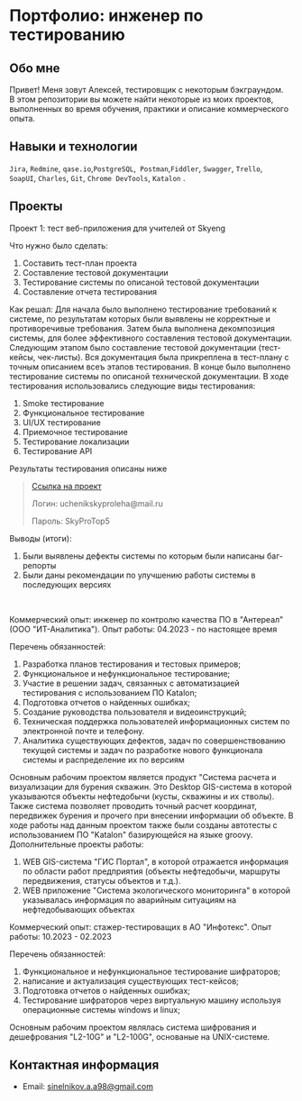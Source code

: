 # Портфолио: инженер по тестированию

## Обо мне 

Привет! Меня зовут Алексей, тестировщик с некоторым бэкграундом. <br>
В этом репозитории вы можете найти некоторые из моих проектов, выполненных во время обучения, практики и описание коммерческого опыта.
<br>

## Навыки и технологии
``Jira``, ``Redmine``, ``qase.io``,``PostgreSQL``,`` Postman``,``Fiddler``, ``Swagger``, ``Trello``, <br>
``SoapUI``, ``Charles``, ``Git``, ``Chrome DevTools``, ``Katalon`` .




## Проекты

<p> Проект 1: тест веб-приложения для учителей от Skyeng</p>
<p>Что нужно было сделать:<p>
<ol>
  <li>Составить тест-план проекта</li>
  <li>Составление тестовой документации</li>
  <li>Тестирование системы по описаной тестовой документации</li>
  <li>Составление отчета тестирования</li>
</ol>

<p>Как решал: Для начала было выполнено тестирование требований к системе, по результатам которых были выявлены не корректные и противоречивые требования. Затем была выполнена декомпозиция системы, для более эффективного составления тестовой документации. Следующим этапом было составление тестовой документации (тест-кейсы, чек-листы). Вся документация была прикреплена в тест-плану с точным описанием всеъ этапов тестирования. В конце было выполнено тестирование системы по описаной технической документации. В ходе тестирования использовались следующие виды тестирования: </p>
<ol> 
  <li>Smoke тестирование</li>
  <li>Функциональное тестирование</li>
  <li>UI/UX тестирование</li>
  <li>Приемочное тестирование</li>
  <li>Тестирование локализации</li>
  <li>Тестирование API</li>
</ol>

</p>Результаты тестирования описаны ниже</p>


> <a href="https://skyprouchenik.atlassian.net/wiki/spaces/~7120206df5b90e5b3d428db37b4ebda4b1824b/pages/262197/1-">Ссылка на проект</a>
> <p> Логин: uchenikskyproleha@mail.ru </p>
> <p> Пароль: SkyProTop5 </p>
 
 <p>Выводы (итоги):<p>
<ol>
  <li>Были выявлены дефекты системы по которым были написаны баг-репорты</li>
  <li>Были даны рекомендации по улучшению работы системы в последующих версиях</li>
</ol>


<br> 

<p> Коммерческий опыт: инженер по контролю качества ПО в "Антереал" (ООО "ИТ-Аналитика"). Опыт работы: 04.2023 - по настоящее время</p>
<p>Перечень обязанностей:<p>
<ol>
  <li>Разработка планов тестирования и тестовых примеров;</li>
  <li>Функциональное и нефункциональное тестирование;</li>
  <li>Участие в решении задач, связанных с автоматизацией тестирования с использованием ПО Katalon;</li>
  <li>Подготовка отчетов о найденных ошибках;</li>
  <li>Создание руководства пользователя и видеоинструкций;</li>
  <li>Техническая поддержка пользователей информационных систем по электронной почте и телефону.</li>
  <li>Аналитика существующих дефектов, задач по совершенствованию текущей системы и задач по разработке нового функционала системы и распределение их по версиям</li>
</ol>

<p> Основным рабочим проектом является продукт "Система расчета и визуализации для бурения скважин. Это Desktop GIS-система в которой указываются объекты нефтедобычи (кусты, скважины и их стволы). Также система позволяет проводить точный расчет координат, передвижек бурения и прочего при внесении информации об объекте. В ходе работы над данным проектом также были созданы автотесты с использованием ПО "Katalon" базирующейся на языке groovy. Дополнительные проекты работы: </p>
  <ol>
  <li>WEB GIS-система "ГИС Портал", в которой отражается информация по области работ предприятия (объекты нефтедобычи, маршруты передвижения, статусы объектов и т.д.).</li>
  <li>WEB приложение "Система экологического мониторинга" в которой указывалась информация по аварийным ситуациям на нефтедобывающих объектах</li>
</ol>

 <p> Коммерческий опыт: стажер-тестироващих в АО "Инфотекс". Опыт работы: 10.2023 - 02.2023</p>
<p>Перечень обязанностей:<p>
<ol>
  <li>Функциональное и нефункциональное тестирование шифраторов;</li>
  <li>написание и актуализация существующих тест-кейсов;</li>
  <li>Подготовка отчетов о найденных ошибках;</li>
  <li>Тестирование шифраторов через виртуальную машину используя операционные системы windows и linux;</li>
</ol>

<p> Основным рабочим проектом являлась система шифрования и дешефрования "L2-10G" и "L2-100G", основаные на UNIX-системе. </p>



## Контактная информация
- Email: sinelnikov.a.a98@gmail.com
